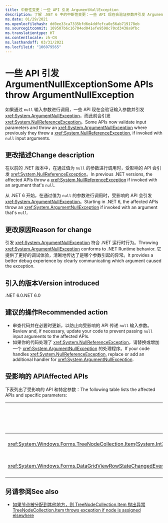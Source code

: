 ```yaml
---
title: 中断性变更：一些 API 引发 ArgumentNullException
description: 了解 .NET 6 中的中断性变更：一些 API 现在会验证参数并引发 ArgumentNullException。
ms.date: 01/29/2021
ms.openlocfilehash: dd0ee33ca7335bfd6e4ddfefca0e56ab719178eb
ms.sourcegitcommit: 109507b6c16704ed041efe9598c70cd3438a9fbc
ms.translationtype: HT
ms.contentlocale: zh-CN
ms.lasthandoff: 03/31/2021
ms.locfileid: "106079565"
---
```

# <a name="some-apis-throw-argumentnullexception"></a><span data-ttu-id="ccdb6-103">一些 API 引发 ArgumentNullException</span><span class="sxs-lookup"><span data-stu-id="ccdb6-103">Some APIs throw ArgumentNullException</span></span>

<span data-ttu-id="ccdb6-104">如果通过 `null` 输入参数进行调用，一些 API 现在会验证输入参数并引发 <xref:System.ArgumentNullException>，而此前会引发 <xref:System.NullReferenceException>。</span><span class="sxs-lookup"><span data-stu-id="ccdb6-104">Some APIs now validate input parameters and throw an <xref:System.ArgumentNullException> where previously they threw a <xref:System.NullReferenceException>, if invoked with `null` input arguments.</span></span>

## <a name="change-description"></a><span data-ttu-id="ccdb6-105">更改描述</span><span class="sxs-lookup"><span data-stu-id="ccdb6-105">Change description</span></span>

<span data-ttu-id="ccdb6-106">在以前的 .NET 版本中，在通过值为 `null` 的参数进行调用时，受影响的 API 会引发 <xref:System.NullReferenceException>。</span><span class="sxs-lookup"><span data-stu-id="ccdb6-106">In previous .NET versions, the affected APIs throw a <xref:System.NullReferenceException> if invoked with an argument that's `null`.</span></span>

<span data-ttu-id="ccdb6-107">从 .NET 6 开始，在通过值为 `null` 的参数进行调用时，受影响的 API 会引发 <xref:System.ArgumentNullException>。</span><span class="sxs-lookup"><span data-stu-id="ccdb6-107">Starting in .NET 6, the affected APIs throw an <xref:System.ArgumentNullException> if invoked with an argument that's `null`.</span></span>

## <a name="reason-for-change"></a><span data-ttu-id="ccdb6-108">更改原因</span><span class="sxs-lookup"><span data-stu-id="ccdb6-108">Reason for change</span></span>

<span data-ttu-id="ccdb6-109">引发 <xref:System.ArgumentNullException> 符合 .NET 运行时行为。</span><span class="sxs-lookup"><span data-stu-id="ccdb6-109">Throwing <xref:System.ArgumentNullException> conforms to .NET Runtime behavior.</span></span> <span data-ttu-id="ccdb6-110">它提供了更好的调试体验，清晰地传达了是哪个参数引起的异常。</span><span class="sxs-lookup"><span data-stu-id="ccdb6-110">It provides a better debug experience by clearly communicating which argument caused the exception.</span></span>

## <a name="version-introduced"></a><span data-ttu-id="ccdb6-111">引入的版本</span><span class="sxs-lookup"><span data-stu-id="ccdb6-111">Version introduced</span></span>

<span data-ttu-id="ccdb6-112">.NET 6.0</span><span class="sxs-lookup"><span data-stu-id="ccdb6-112">.NET 6.0</span></span>

## <a name="recommended-action"></a><span data-ttu-id="ccdb6-113">建议的操作</span><span class="sxs-lookup"><span data-stu-id="ccdb6-113">Recommended action</span></span>

- <span data-ttu-id="ccdb6-114">审查代码并在必要时更新，以防止向受影响的 API 传递 `null` 输入参数。</span><span class="sxs-lookup"><span data-stu-id="ccdb6-114">Review and, if necessary, update your code to prevent passing `null` input arguments to the affected APIs.</span></span>
- <span data-ttu-id="ccdb6-115">如果你的代码处理了 <xref:System.NullReferenceException>，请替换或增加一个 <xref:System.ArgumentNullException> 的处理程序。</span><span class="sxs-lookup"><span data-stu-id="ccdb6-115">If your code handles <xref:System.NullReferenceException>, replace or add an additional handler for <xref:System.ArgumentNullException>.</span></span>

## <a name="affected-apis"></a><span data-ttu-id="ccdb6-116">受影响的 API</span><span class="sxs-lookup"><span data-stu-id="ccdb6-116">Affected APIs</span></span>

<span data-ttu-id="ccdb6-117">下表列出了受影响的 API 和特定参数：</span><span class="sxs-lookup"><span data-stu-id="ccdb6-117">The following table lists the affected APIs and specific parameters:</span></span>

| <span data-ttu-id="ccdb6-118">方法/属性</span><span class="sxs-lookup"><span data-stu-id="ccdb6-118">Method/property</span></span> | <span data-ttu-id="ccdb6-119">参数名称</span><span class="sxs-lookup"><span data-stu-id="ccdb6-119">Parameter name</span></span> | <span data-ttu-id="ccdb6-120">版本已更改</span><span class="sxs-lookup"><span data-stu-id="ccdb6-120">Version changed</span></span> |
|-|-|-|
| <xref:System.Windows.Forms.TreeNodeCollection.Item(System.Int32)?displayProperty=fullName> | `index` | <span data-ttu-id="ccdb6-121">预览版 1</span><span class="sxs-lookup"><span data-stu-id="ccdb6-121">Preview 1</span></span> |
| <xref:System.Windows.Forms.DataGridViewRowStateChangedEventArgs.%23ctor(System.Windows.Forms.DataGridViewRow,System.Windows.Forms.DataGridViewElementStates)> | `dataGridViewRow` | <span data-ttu-id="ccdb6-122">预览版 4</span><span class="sxs-lookup"><span data-stu-id="ccdb6-122">Preview 4</span></span> |

## <a name="see-also"></a><span data-ttu-id="ccdb6-123">另请参阅</span><span class="sxs-lookup"><span data-stu-id="ccdb6-123">See also</span></span>

- [<span data-ttu-id="ccdb6-124">如果节点被分配到其他地方，则 TreeNodeCollection.Item 抛出异常</span><span class="sxs-lookup"><span data-stu-id="ccdb6-124">TreeNodeCollection.Item throws exception if node is assigned elsewhere</span></span>](treenodecollection-item-throws-argumentexception.md)

<!--

### Affected APIs

- `P:System.Windows.Forms.TreeNodeCollection.Item(System.Int32)`
- `M:System.Windows.Forms.DataGridViewRowStateChangedEventArgs.#ctor(System.Windows.Forms.DataGridViewRow,System.Windows.Forms.DataGridViewElementStates)`

### Category

Windows Forms

-->
